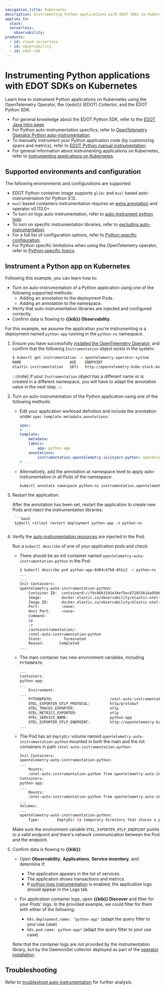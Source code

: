 ```yaml
---
navigation_title: Kubernetes
description: Instrumenting Python applications with EDOT SDKs on Kubernetes.
applies_to:
  stack:
  serverless:
    observability:
products:
  - id: cloud-serverless
  - id: observability
  - id: edot-sdk
---
```


# Instrumenting Python applications with EDOT SDKs on Kubernetes

Learn how to instrument Python applications on Kubernetes using the OpenTelemetry Operator, the {{edot}} (EDOT) Collector, and the EDOT Python SDK.

- For general knowledge about the EDOT Python SDK, refer to the [EDOT Java Intro page](../index.md).
- For Python auto-instrumentation specifics, refer to [OpenTelemetry Operator Python auto-instrumentation](https://opentelemetry.io/docs/kubernetes/operator/automatic/#python).
- To manually instrument your Python application code (by customizing spans and metrics), refer to [EDOT Python manual instrumentation](./manual-instrumentation.md).
- For general information about instrumenting applications on Kubernetes, refer to [instrumenting applications on Kubernetes](../../../use-cases/kubernetes/instrumenting-applications.md).

## Supported environments and configuration

The following environments and configurations are supported:

- EDOT Python container image supports `glibc` and `musl` based auto-instrumentation for Python 3.12.
- `musl` based containers instrumentation requires an [extra annotation](https://opentelemetry.io/docs/kubernetes/operator/automatic/#annotations-python-musl) and operator v0.113.0+.
- To turn on logs auto-instrumentation, refer to [auto-instrument python logs](https://opentelemetry.io/docs/kubernetes/operator/automatic/#auto-instrumenting-python-logs).
- To turn on specific instrumentation libraries, refer to [excluding auto-instrumentation](https://opentelemetry.io/docs/kubernetes/operator/automatic/#python-excluding-auto-instrumentation).
- For a full list of configuration options, refer to [Python specific configuration](https://opentelemetry.io/docs/zero-code/python/configuration/#python-specific-configuration).
- For Python specific limitations when using the OpenTelemetry operator, refer to [Python-specific topics](https://opentelemetry.io/docs/zero-code/python/operator/#python-specific-topics).

## Instrument a Python app on Kubernetes

Following this example, you can learn how to:

- Turn on auto-instrumentation of a Python application using one of the following supported methods:
  - Adding an annotation to the deployment Pods.
  - Adding an annotation to the namespace.
- Verify that auto-instrumentation libraries are injected and configured correctly.
- Confirm data is flowing to **{{kib}} Observability**.

For this example, we assume the application you're instrumenting is a deployment named `python-app` running in the `python-ns` namespace.

1. Ensure you have successfully [installed the OpenTelemetry Operator](../../../use-cases/kubernetes/deployment.md), and confirm that the following `Instrumentation` object exists in the system:

    ```bash
    $ kubectl get instrumentation -n opentelemetry-operator-system
    NAME                      AGE    ENDPOINT
    elastic-instrumentation   107s   http://opentelemetry-kube-stack-daemon-collector.opentelemetry-operator-system.svc.cluster.local:4318
    ```

    :::{note}
    If your `Instrumentation` object has a different name or is created in a different namespace, you will have to adapt the annotation value in the next step.
    :::

2. Turn on auto-instrumentation of the Python application using one of the following methods:

    - Edit your application workload definition and include the annotation under `spec.template.metadata.annotations`:

        ```yaml
        spec:
        # ...
        template:
            metadata:
            labels:
                app: python-app
            annotations:
                instrumentation.opentelemetry.io/inject-python: opentelemetry-operator-system/elastic-instrumentation
        # ...
        ```

    - Alternatively, add the annotation at namespace level to apply auto-instrumentation in all Pods of the namespace:

        ```bash
        kubectl annotate namespace python-ns instrumentation.opentelemetry.io/inject-python=opentelemetry-operator-system/elastic-instrumentation
        ```

3. Restart the application:

    After the annotation has been set, restart the application to create new Pods and inject the instrumentation libraries:

        ```bash
        kubectl rollout restart deployment python-app -n python-ns
        ```

4. Verify the [auto-instrumentation resources](../../../use-cases/kubernetes/instrumenting-applications.md#how-auto-instrumentation-works) are injected in the Pod:

    Run a `kubectl describe` of one of your application pods and check:

    - There should be an init container named `opentelemetry-auto-instrumentation-python` in the Pod:

        ```bash
        $ kubectl describe pod python-app-8d84c47b8-8h5z2 -n python-ns
        ...
        ...
        Init Containers:
        opentelemetry-auto-instrumentation-python:
            Container ID:  containerd://fdc86b3191e34ef5ec872853b14a950d0af1e36b0bc207f3d59bd50dd3caafe9
            Image:         docker.elastic.co/observability/elastic-otel-python:0.3.0
            Image ID:      docker.elastic.co/observability/elastic-otel-python@sha256:de7b5cce7514a10081a00820a05097931190567ec6e18a384ff7c148bad0695e
            Port:          <none>
            Host Port:     <none>
            Command:
            cp
            -r
            /autoinstrumentation/.
            /otel-auto-instrumentation-python
            State:          Terminated
            Reason:       Completed
        ...
        ```

    - The main container has new environment variables, including `PYTHONPATH`:

        ```bash
        ...
        Containers:
        python-app:
        ...
            Environment:
        ...
            PYTHONPATH:                          /otel-auto-instrumentation-python/opentelemetry/instrumentation/auto_instrumentation:/otel-auto-instrumentation-python
            OTEL_EXPORTER_OTLP_PROTOCOL:         http/protobuf
            OTEL_TRACES_EXPORTER:                otlp
            OTEL_METRICS_EXPORTER:               otlp
            OTEL_SERVICE_NAME:                   python-app
            OTEL_EXPORTER_OTLP_ENDPOINT:         http://opentelemetry-kube-stack-daemon-collector.opentelemetry-operator-system.svc.cluster.local:4318
        ...
        ```

    - The Pod has an `EmptyDir` volume named `opentelemetry-auto-instrumentation-python` mounted in both the main and the init containers in path `/otel-auto-instrumentation-python`:

        ```bash
        Init Containers:
        opentelemetry-auto-instrumentation-python:
        ...
            Mounts:
            /otel-auto-instrumentation-python from opentelemetry-auto-instrumentation-python (rw)
        Containers:
        python-app:
        ...
            Mounts:
            /otel-auto-instrumentation-python from opentelemetry-auto-instrumentation-python (rw)
        ...
        Volumes:
        ...
        opentelemetry-auto-instrumentation-python:
            Type:        EmptyDir (a temporary directory that shares a pod's lifetime)
        ```

    Make sure the environment variable `OTEL_EXPORTER_OTLP_ENDPOINT` points to a valid endpoint and there's network communication between the Pod and the endpoint.

5. Confirm data is flowing to **{{kib}}**:

    - Open **Observability**, **Applications**, **Service inventory**, and determine if:
        - The application appears in the list of services.
        - The application shows transactions and metrics.
        - If [python logs instrumentation](https://opentelemetry.io/docs/kubernetes/operator/automatic/#auto-instrumenting-python-logs) is enabled, the application logs should  appear in the Logs tab.

    - For application container logs, open **{{kib}} Discover** and filter for your Pods' logs. In the provided example, we could filter for them with either of the following:
        - `k8s.deployment.name: "python-app"` (adapt the query filter to your use case)
        - `k8s.pod.name: python-app*` (adapt the query filter to your use case)

    Note that the container logs are not provided by the instrumentation library, but by the DaemonSet collector deployed as part of the [operator installation](../../../use-cases/kubernetes/deployment.md).

## Troubleshooting

Refer to [troubleshoot auto-instrumentation](../../../use-cases/kubernetes/instrumenting-applications.md#troubleshooting-auto-instrumentation) for further analysis.
